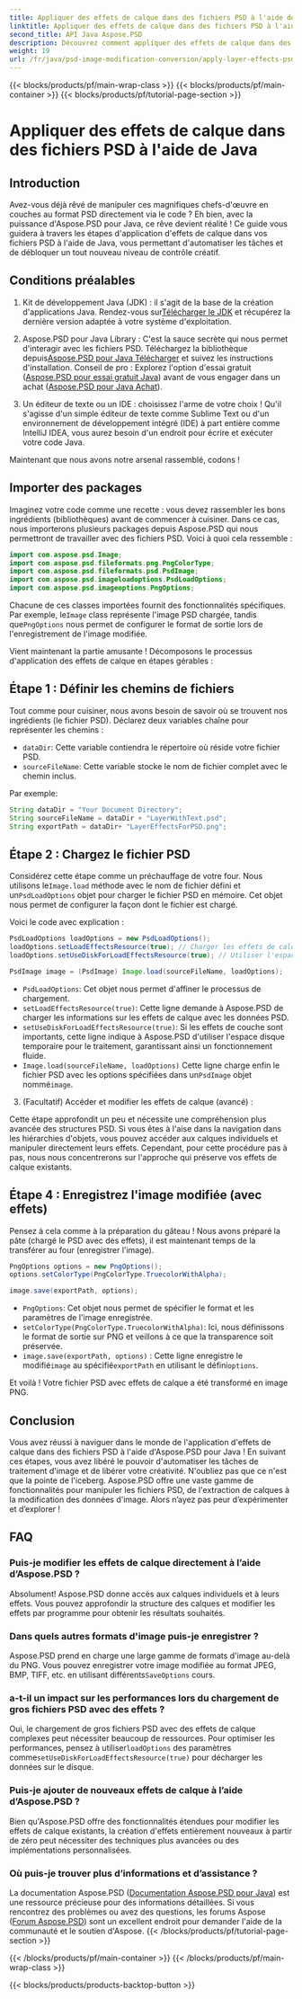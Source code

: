 ```yaml
---
title: Appliquer des effets de calque dans des fichiers PSD à l'aide de Java
linktitle: Appliquer des effets de calque dans des fichiers PSD à l'aide de Java
second_title: API Java Aspose.PSD
description: Découvrez comment appliquer des effets de calque dans des fichiers PSD à l'aide d'Aspose.PSD pour Java. Ce didacticiel couvre le chargement des PSD, l'accès aux calques et l'enregistrement de l'image modifiée.
weight: 19
url: /fr/java/psd-image-modification-conversion/apply-layer-effects-psd-files/
---
```


{{< blocks/products/pf/main-wrap-class >}}
{{< blocks/products/pf/main-container >}}
{{< blocks/products/pf/tutorial-page-section >}}

# Appliquer des effets de calque dans des fichiers PSD à l'aide de Java

## Introduction

Avez-vous déjà rêvé de manipuler ces magnifiques chefs-d'œuvre en couches au format PSD directement via le code ? Eh bien, avec la puissance d'Aspose.PSD pour Java, ce rêve devient réalité ! Ce guide vous guidera à travers les étapes d'application d'effets de calque dans vos fichiers PSD à l'aide de Java, vous permettant d'automatiser les tâches et de débloquer un tout nouveau niveau de contrôle créatif. 

## Conditions préalables

1.  Kit de développement Java (JDK) : il s'agit de la base de la création d'applications Java. Rendez-vous sur[Télécharger le JDK](https://www.oracle.com/java/technologies/javase/downloads/) et récupérez la dernière version adaptée à votre système d'exploitation.

2.  Aspose.PSD pour Java Library : C'est la sauce secrète qui nous permet d'interagir avec les fichiers PSD. Téléchargez la bibliothèque depuis[Aspose.PSD pour Java Télécharger](https://releases.aspose.com/psd/java/) et suivez les instructions d'installation. Conseil de pro : Explorez l'option d'essai gratuit ([Aspose.PSD pour essai gratuit Java](https://releases.aspose.com/)) avant de vous engager dans un achat ([Aspose.PSD pour Java Achat](https://purchase.aspose.com/buy)).

3. Un éditeur de texte ou un IDE : choisissez l'arme de votre choix ! Qu'il s'agisse d'un simple éditeur de texte comme Sublime Text ou d'un environnement de développement intégré (IDE) à part entière comme IntelliJ IDEA, vous aurez besoin d'un endroit pour écrire et exécuter votre code Java.

Maintenant que nous avons notre arsenal rassemblé, codons !

## Importer des packages

Imaginez votre code comme une recette : vous devez rassembler les bons ingrédients (bibliothèques) avant de commencer à cuisiner. Dans ce cas, nous importerons plusieurs packages depuis Aspose.PSD qui nous permettront de travailler avec des fichiers PSD. Voici à quoi cela ressemble :

```java
import com.aspose.psd.Image;
import com.aspose.psd.fileformats.png.PngColorType;
import com.aspose.psd.fileformats.psd.PsdImage;
import com.aspose.psd.imageloadoptions.PsdLoadOptions;
import com.aspose.psd.imageoptions.PngOptions;
```

 Chacune de ces classes importées fournit des fonctionnalités spécifiques. Par exemple, le`Image` class représente l'image PSD chargée, tandis que`PngOptions` nous permet de configurer le format de sortie lors de l'enregistrement de l'image modifiée.

Vient maintenant la partie amusante ! Décomposons le processus d'application des effets de calque en étapes gérables :

## Étape 1 : Définir les chemins de fichiers

Tout comme pour cuisiner, nous avons besoin de savoir où se trouvent nos ingrédients (le fichier PSD). Déclarez deux variables chaîne pour représenter les chemins :

- `dataDir`: Cette variable contiendra le répertoire où réside votre fichier PSD. 
- `sourceFileName`: Cette variable stocke le nom de fichier complet avec le chemin inclus.

Par exemple:

```java
String dataDir = "Your Document Directory";
String sourceFileName = dataDir + "LayerWithText.psd";
String exportPath = dataDir+ "LayerEffectsForPSD.png";
```

## Étape 2 : Chargez le fichier PSD

 Considérez cette étape comme un préchauffage de votre four. Nous utilisons le`Image.load` méthode avec le nom de fichier défini et un`PsdLoadOptions` objet pour charger le fichier PSD en mémoire. Cet objet nous permet de configurer la façon dont le fichier est chargé.

Voici le code avec explication :

```java
PsdLoadOptions loadOptions = new PsdLoadOptions();
loadOptions.setLoadEffectsResource(true); // Charger les effets de calque
loadOptions.setUseDiskForLoadEffectsResource(true); // Utiliser l'espace disque pour les grands effets

PsdImage image = (PsdImage) Image.load(sourceFileName, loadOptions);
```

- `PsdLoadOptions`: Cet objet nous permet d'affiner le processus de chargement.
- `setLoadEffectsResource(true)`: Cette ligne demande à Aspose.PSD de charger les informations sur les effets de calque avec les données PSD. 
- `setUseDiskForLoadEffectsResource(true)`: Si les effets de couche sont importants, cette ligne indique à Aspose.PSD d'utiliser l'espace disque temporaire pour le traitement, garantissant ainsi un fonctionnement fluide.
- `Image.load(sourceFileName, loadOptions)` Cette ligne charge enfin le fichier PSD avec les options spécifiées dans un`PsdImage` objet nommé`image`.

3. (Facultatif) Accéder et modifier les effets de calque (avancé) :

Cette étape approfondit un peu et nécessite une compréhension plus avancée des structures PSD. Si vous êtes à l'aise dans la navigation dans les hiérarchies d'objets, vous pouvez accéder aux calques individuels et manipuler directement leurs effets. Cependant, pour cette procédure pas à pas, nous nous concentrerons sur l'approche qui préserve vos effets de calque existants.
## Étape 4 : Enregistrez l'image modifiée (avec effets)

Pensez à cela comme à la préparation du gâteau ! Nous avons préparé la pâte (chargé le PSD avec des effets), il est maintenant temps de la transférer au four (enregistrer l'image). 

```java
PngOptions options = new PngOptions();
options.setColorType(PngColorType.TruecolorWithAlpha);

image.save(exportPath, options);
```

- `PngOptions`: Cet objet nous permet de spécifier le format et les paramètres de l'image enregistrée.
- `setColorType(PngColorType.TruecolorWithAlpha)`: Ici, nous définissons le format de sortie sur PNG et veillons à ce que la transparence soit préservée.
- `image.save(exportPath, options)` : Cette ligne enregistre le modifié`image` au spécifié`exportPath` en utilisant le défini`options`.

Et voilà ! Votre fichier PSD avec effets de calque a été transformé en image PNG.

## Conclusion

Vous avez réussi à naviguer dans le monde de l'application d'effets de calque dans des fichiers PSD à l'aide d'Aspose.PSD pour Java ! En suivant ces étapes, vous avez libéré le pouvoir d'automatiser les tâches de traitement d'image et de libérer votre créativité. N'oubliez pas que ce n'est que la pointe de l'iceberg. Aspose.PSD offre une vaste gamme de fonctionnalités pour manipuler les fichiers PSD, de l'extraction de calques à la modification des données d'image. Alors n’ayez pas peur d’expérimenter et d’explorer !

## FAQ

### Puis-je modifier les effets de calque directement à l’aide d’Aspose.PSD ?
Absolument! Aspose.PSD donne accès aux calques individuels et à leurs effets. Vous pouvez approfondir la structure des calques et modifier les effets par programme pour obtenir les résultats souhaités. 

### Dans quels autres formats d'image puis-je enregistrer ?
 Aspose.PSD prend en charge une large gamme de formats d'image au-delà du PNG. Vous pouvez enregistrer votre image modifiée au format JPEG, BMP, TIFF, etc. en utilisant différents`SaveOptions` cours.

### a-t-il un impact sur les performances lors du chargement de gros fichiers PSD avec des effets ?
 Oui, le chargement de gros fichiers PSD avec des effets de calque complexes peut nécessiter beaucoup de ressources. Pour optimiser les performances, pensez à utiliser`loadOptions` des paramètres comme`setUseDiskForLoadEffectsResource(true)` pour décharger les données sur le disque.

### Puis-je ajouter de nouveaux effets de calque à l’aide d’Aspose.PSD ?
Bien qu'Aspose.PSD offre des fonctionnalités étendues pour modifier les effets de calque existants, la création d'effets entièrement nouveaux à partir de zéro peut nécessiter des techniques plus avancées ou des implémentations personnalisées.

### Où puis-je trouver plus d’informations et d’assistance ?
La documentation Aspose.PSD ([Documentation Aspose.PSD pour Java](https://reference.aspose.com/psd/java/)) est une ressource précieuse pour des informations détaillées. Si vous rencontrez des problèmes ou avez des questions, les forums Aspose ([Forum Aspose.PSD](https://forum.aspose.com/c/psd/34)) sont un excellent endroit pour demander l'aide de la communauté et le soutien d'Aspose.
{{< /blocks/products/pf/tutorial-page-section >}}

{{< /blocks/products/pf/main-container >}}
{{< /blocks/products/pf/main-wrap-class >}}

{{< blocks/products/products-backtop-button >}}
